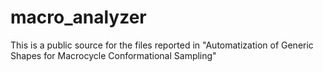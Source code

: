 # macro_analyzer
This is a public source for the files reported in "Automatization of Generic Shapes for Macrocycle Conformational Sampling"

